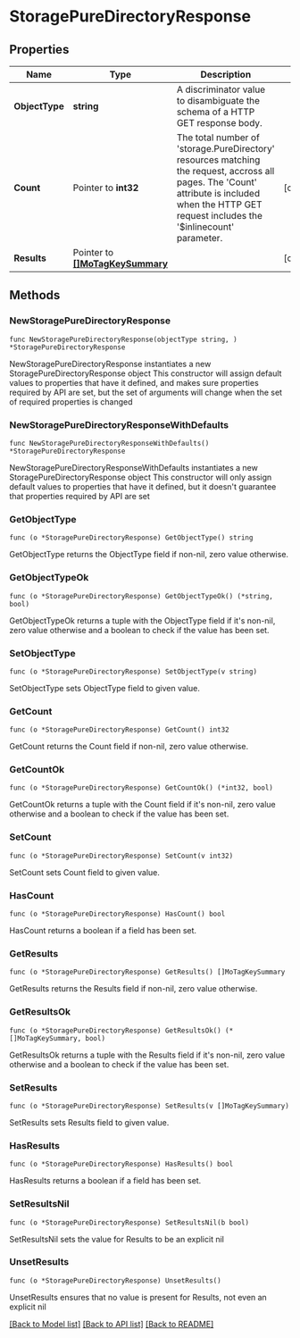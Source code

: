 # StoragePureDirectoryResponse

## Properties

Name | Type | Description | Notes
------------ | ------------- | ------------- | -------------
**ObjectType** | **string** | A discriminator value to disambiguate the schema of a HTTP GET response body. | 
**Count** | Pointer to **int32** | The total number of &#39;storage.PureDirectory&#39; resources matching the request, accross all pages. The &#39;Count&#39; attribute is included when the HTTP GET request includes the &#39;$inlinecount&#39; parameter. | [optional] 
**Results** | Pointer to [**[]MoTagKeySummary**](MoTagKeySummary.md) |  | [optional] 

## Methods

### NewStoragePureDirectoryResponse

`func NewStoragePureDirectoryResponse(objectType string, ) *StoragePureDirectoryResponse`

NewStoragePureDirectoryResponse instantiates a new StoragePureDirectoryResponse object
This constructor will assign default values to properties that have it defined,
and makes sure properties required by API are set, but the set of arguments
will change when the set of required properties is changed

### NewStoragePureDirectoryResponseWithDefaults

`func NewStoragePureDirectoryResponseWithDefaults() *StoragePureDirectoryResponse`

NewStoragePureDirectoryResponseWithDefaults instantiates a new StoragePureDirectoryResponse object
This constructor will only assign default values to properties that have it defined,
but it doesn't guarantee that properties required by API are set

### GetObjectType

`func (o *StoragePureDirectoryResponse) GetObjectType() string`

GetObjectType returns the ObjectType field if non-nil, zero value otherwise.

### GetObjectTypeOk

`func (o *StoragePureDirectoryResponse) GetObjectTypeOk() (*string, bool)`

GetObjectTypeOk returns a tuple with the ObjectType field if it's non-nil, zero value otherwise
and a boolean to check if the value has been set.

### SetObjectType

`func (o *StoragePureDirectoryResponse) SetObjectType(v string)`

SetObjectType sets ObjectType field to given value.


### GetCount

`func (o *StoragePureDirectoryResponse) GetCount() int32`

GetCount returns the Count field if non-nil, zero value otherwise.

### GetCountOk

`func (o *StoragePureDirectoryResponse) GetCountOk() (*int32, bool)`

GetCountOk returns a tuple with the Count field if it's non-nil, zero value otherwise
and a boolean to check if the value has been set.

### SetCount

`func (o *StoragePureDirectoryResponse) SetCount(v int32)`

SetCount sets Count field to given value.

### HasCount

`func (o *StoragePureDirectoryResponse) HasCount() bool`

HasCount returns a boolean if a field has been set.

### GetResults

`func (o *StoragePureDirectoryResponse) GetResults() []MoTagKeySummary`

GetResults returns the Results field if non-nil, zero value otherwise.

### GetResultsOk

`func (o *StoragePureDirectoryResponse) GetResultsOk() (*[]MoTagKeySummary, bool)`

GetResultsOk returns a tuple with the Results field if it's non-nil, zero value otherwise
and a boolean to check if the value has been set.

### SetResults

`func (o *StoragePureDirectoryResponse) SetResults(v []MoTagKeySummary)`

SetResults sets Results field to given value.

### HasResults

`func (o *StoragePureDirectoryResponse) HasResults() bool`

HasResults returns a boolean if a field has been set.

### SetResultsNil

`func (o *StoragePureDirectoryResponse) SetResultsNil(b bool)`

 SetResultsNil sets the value for Results to be an explicit nil

### UnsetResults
`func (o *StoragePureDirectoryResponse) UnsetResults()`

UnsetResults ensures that no value is present for Results, not even an explicit nil

[[Back to Model list]](../README.md#documentation-for-models) [[Back to API list]](../README.md#documentation-for-api-endpoints) [[Back to README]](../README.md)


